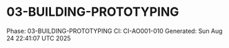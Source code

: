 # 03-BUILDING-PROTOTYPING
Phase: 03-BUILDING-PROTOTYPING
CI: CI-AO001-010
Generated: Sun Aug 24 22:41:07 UTC 2025
